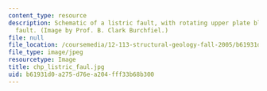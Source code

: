 ```yaml
---
content_type: resource
description: Schematic of a listric fault, with rotating upper plate blocks and breakaway
  fault. (Image by Prof. B. Clark Burchfiel.)
file: null
file_location: /coursemedia/12-113-structural-geology-fall-2005/b61931d0a275d76ea204fff33b68b300_chp_listric_faul.jpg
file_type: image/jpeg
resourcetype: Image
title: chp_listric_faul.jpg
uid: b61931d0-a275-d76e-a204-fff33b68b300
---
```

